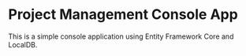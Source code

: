 ﻿# Project Management Console App
This is a simple console application using Entity Framework Core and LocalDB.
